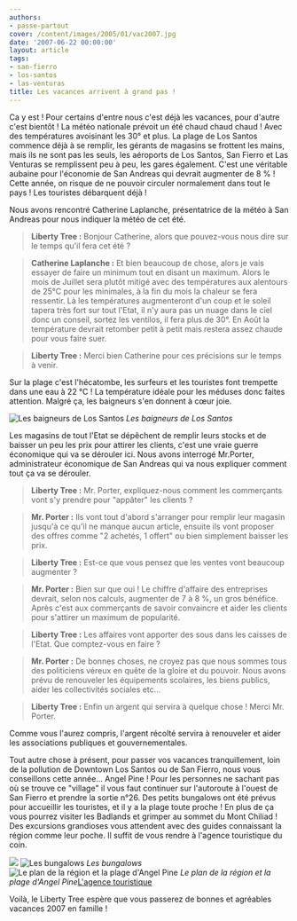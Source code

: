 ```yaml
---
authors:
- passe-partout
cover: /content/images/2005/01/vac2007.jpg
date: '2007-06-22 00:00:00'
layout: article
tags:
- san-fierro
- los-santos
- las-venturas
title: Les vacances arrivent à grand pas !
---
```



Ca y est ! Pour certains d'entre nous c'est déjà les vacances, pour d'autre c'est bientôt ! La météo nationale prévoit un été chaud chaud chaud ! Avec des températures avoisinant les 30° et plus. La plage de Los Santos commence déjà à se remplir, les gérants de magasins se frottent les mains, mais ils ne sont pas les seuls, les aéroports de Los Santos, San Fierro et Las Venturas se remplissent peu à peu, les gares également. C'est une véritable aubaine pour l'économie de San Andreas qui devrait augmenter de 8 % ! Cette année, on risque de ne pouvoir circuler normalement dans tout le pays ! Les touristes débarquent déjà !

Nous avons rencontré Catherine Laplanche, présentatrice de la météo à San Andreas pour nous indiquer la météo de cet été.

> **Liberty Tree :** Bonjour Catherine, alors que pouvez-vous nous dire sur le temps qu'il fera cet été ?

> **Catherine Laplanche :** Et bien beaucoup de chose, alors je vais essayer de faire un minimum tout en disant un maximum. Alors le mois de Juillet sera plutôt mitigé avec des températures aux alentours de 25°C pour les minimales, à la fin du mois la chaleur se fera ressentir. Là les températures augmenteront d'un coup et le soleil tapera très fort sur tout l'Etat, il n'y aura pas un nuage dans le ciel donc un conseil, sortez les ventilos, il fera plus de 30°. En Août la température devrait retomber petit à petit mais restera assez chaude pour vous faire suer.

> **Liberty Tree :** Merci bien Catherine pour ces précisions sur le temps&nbsp; à venir.

Sur la plage c'est l'hécatombe, les surfeurs et les touristes font trempette dans une eau à 22 °C ! La température idéale pour les méduses donc faites attention. Malgré ça, les baigneurs s'en donnent à cœur joie.

![Les baigneurs de Los Santos](/content/images/2005/01/vac20076.jpg)
_Les baigneurs de Los Santos_

Les magasins de tout l'Etat se dépêchent de remplir leurs stocks et de baisser un peu les prix pour attirer les clients, c'est une vraie guerre économique qui va se dérouler ici. Nous avons interrogé Mr.Porter, administrateur économique de San Andreas qui va nous expliquer comment tout ça va se dérouler.

> **Liberty Tree :** Mr. Porter, expliquez-nous comment les commerçants vont s'y prendre pour "appâter" les clients ?

> **Mr. Porter :** Ils vont tout d'abord s'arranger pour remplir leur magasin jusqu'à ce qu'il ne manque aucun article, ensuite ils vont proposer des offres comme "2 achetés, 1 offert" ou bien simplement baisser les prix.

> **Liberty Tree :** Est-ce que vous pensez que les ventes vont beaucoup augmenter ?

> **Mr. Porter :** Bien sur que oui ! Le chiffre d'affaire des entreprises devrait, selon nos calculs, augmenter de 7 à 8 %, un gros bénéfice. Après c'est aux commerçants de savoir convaincre et aider les clients pour s'attirer un maximum de popularité.

> **Liberty Tree :** Les affaires vont apporter des sous dans les caisses de l'Etat. Que comptez-vous en faire ?

> **Mr. Porter :** De bonnes choses, ne croyez pas que nous sommes tous des politiciens véreux en quête de la gloire et du pouvoir. Nous avons prévu de renouveler les équipements scolaires, les biens publics, aider les collectivités sociales etc...

> **Liberty Tree :** Enfin un argent qui servira à quelque chose ! Merci Mr. Porter.

Comme vous l'aurez compris, l'argent récolté servira à renouveler et aider les associations publiques et gouvernementales.

Tout autre chose à présent, pour passer vos vacances tranquillement, loin de la pollution de Downtown Los Santos ou de San Fierro, nous vous conseillons cette année... Angel Pine ! Pour les personnes ne sachant pas où se trouve ce "village" il vous faut continuer sur l'autoroute à l'ouest de San Fierro et prendre la sortie n°26. Des petits bungalows ont été prévus pour accueillir les touristes, et il y a la plage toute proche ! En plus de ça vous pourrez visiter les Badlands et grimper au sommet du Mont Chiliad ! Des excursions grandioses vous attendent avec des guides connaissant la région comme leur poche. Il suffit de vous rendre à l'agence touristique du coin.

![](/content/images/2005/01/vac20072.jpg)
![Les bungalows](/content/images/2005/01/vac20073.jpg)
_Les bungalows_[](/content/images/2005/01/vac20071.jpg)
![Le plan de la région et la plage d'Angel Pine](/content/images/2005/01/vac20075.jpg)
_Le plan de la région et la plage d'Angel Pine_[L'agence touristique](/content/images/2005/01/vac20074.jpg)

Voilà, le Liberty Tree espère que vous passerez de bonnes et agréables vacances 2007 en famille !